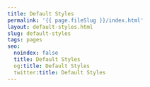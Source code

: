 ```yaml
---
title: Default Styles
permalink: '{{ page.fileSlug }}/index.html'
layout: default-styles.html
slug: default-styles
tags: pages
seo:
  noindex: false
  title: Default Styles
  og:title: Default Styles
  twitter:title: Default Styles
---
```




